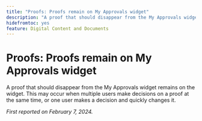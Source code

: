```yaml
---
title: "Proofs: Proofs remain on My Approvals widget"
description: "A proof that should disappear from the My Approvals widget remains on the widget. This may occur when multiple users make decisions on a proof at the same time, or one user makes a decision and quickly changes it."
hidefromtoc: yes
feature: Digital Content and Documents
---
```


# Proofs: Proofs remain on My Approvals widget

A proof that should disappear from the My Approvals widget remains on the widget. This may occur when multiple users make decisions on a proof at the same time, or one user makes a decision and quickly changes it.

_First reported on February 7, 2024._

